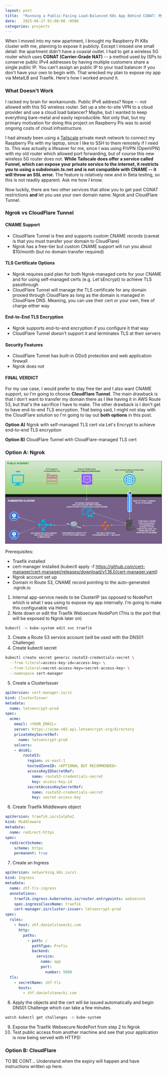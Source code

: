 ```yaml
---
layout: post
title:  "Running a Public-Facing Load-Balanced K8s App Behind CGNAT: My Approach"
date:   2025-06-27 01:00:00 -0500
categories: projects
---
```

When I moved into my new apartment, I brought my Raspberry Pi K8s cluster with me, planning to expose it publicly. Except I missed one small detail: the apartment didn't have a coaxial outlet. I had to get a wireless 5G router which uses **CGNAT (Carrier-Grade NAT)** -- a method used by ISPs to conserve public IPv4 addresses by having multiple customers share a single public IP. You can't assign an public IP to your load balancer if you don't have your own to begin with. That wrecked my plan to expose my app via MetalLB and Traefik. Here's how I worked around it.<!--break-->

### **What Doesn't Work**

I racked my brain for workarounds. Public IPv6 address? Nope -- not allowed with this 5G wireless router. Set up a site-to-site VPN to a cloud provider and use a cloud load balancer? Maybe, but I wanted to keep everything bare-metal and easily reproducible. Not only that, but my primary motivation for doing this project on Raspberry Pis was to avoid ongoing costs of cloud infrastructure.

I had already been using a [Tailscale](https://tailscale.com/) private mesh network to connect my Raspberry Pis with my laptop, since I like to SSH to them remotely if I need to. This was actually a lifesaver for me, since I was using PiVPN (OpenVPN) with my old router which allowed port forwarding, but of course this new wireless 5G router does not. **While Tailscale does offer a service called Funnel, which can expose your private service to the internet, it restricts you to using a subdomain.ts.net and is not compatible with CNAME -- it will throw an SSL error.** The feature is relatively new and in Beta testing, so this is not readily apparent. Ask me how I know.  

Now luckily, there are two other services that allow you to get past CGNAT restrictions **and** let you use your own domain name: Ngrok and CloudFlare Tunnel.

### **Ngrok vs CloudFlare Tunnel**

#### CNAME Support
- CloudFlare Tunnel is free and supports custom CNAME records (caveat is that you must transfer your domain to CloudFlare)
- Ngrok has a free-tier but custom CNAME support will run you about $10/month (but no domain transfer required)

#### TLS Certificate Options
- Ngrok requires paid plan for both Ngrok-managed certs for your CNAME and for using self-managed certs (e.g. Let'sEncrypt) to achieve TLS passthrough
- CloudFlare Tunnel will manage the TLS certificate for any domain proxied through CloudFlare as long as the domain is managed in CloudFlare DNS. Meaning, you can use their cert or your own, free of charge either way

#### End-to-End TLS Encryption
- Ngrok supports end-to-end encryption if you configure it that way
- CloudFlare Tunnel doesn't support it and terminates TLS at their servers

#### Security Features
- CloudFlare Tunnel has built-in DDoS protection and web application firewall 
- Ngrok does not

#### FINAL VERDICT
For my use case, I would prefer to stay free tier and I also want CNAME support, so I'm going to choose **CloudFlare Tunnel**. The main drawback is that I don't want to transfer my domain there as I like having it in AWS Route 53, but that's the sacrifice I have to make. The other drawback is I don't get to have end-to-end TLS encryption. That being said, I might not stay with the CloudFlare solution so I'm going to lay out **both options** in this post. 

**Option A)** Ngrok with self-managed TLS cert via Let's Encrypt to achieve end-to-end TLS encryption

**Option B)** CloudFlare Tunnel with CloudFlare-managed TLS cert

### **Option A: Ngrok**

![/assets/k8s-ingress-letsencrypt.drawio.png](/assets/k8s-ingress-letsencrypt.drawio.png)
 
Prerequisites: 
- Traefik installed
- cert-manager installed (kubectl apply -f https://github.com/cert-manager/cert-manager/releases/download/v1.18.0/cert-manager.yaml)
- Ngrok account set up
- Domain in Route 53, CNAME record pointing to the auto-generated <random-subdomain>.ngrok.io

1. Internal app-service needs to be ClusterIP (as opposed to NodePort which is what I was using to expose my app internally. I'm going to make this configurable via Helm)
2. Note down or edit the Traefik Websecure NodePort (This is the port that will be exposed to Ngrok later on)
```bash
kubectl -n kube-system edit svc traefik
```
3. Create a Route 53 service account (will be used with the DNS01 Challenge)
4. Create kubectl secret 
```bash
kubectl create secret generic route53-credentials-secret \
  --from-literal=access-key-id=<access-key> \
  --from-literal=secret-access-key=<secret-access-key> \
  --namespace cert-manager
```
5. Create a ClusterIssuer
```yaml
apiVersion: cert-manager.io/v1
kind: ClusterIssuer
metadata:
  name: letsencrypt-prod
spec:
  acme:
    email: <YOUR_EMAIL>
    server: https://acme-v02.api.letsencrypt.org/directory
    privateKeySecretRef:
      name: letsencrypt-prod
    solvers:
    - dns01:
        route53:
          region: us-east-1
          hostedZoneID: <OPTIONAL BUT RECOMMENDED>
          accessKeyIDSecretRef:
            name: route53-credentials-secret
            key: access-key-id
          secretAccessKeySecretRef:
            name: route53-credentials-secret
            key: secret-access-key
```
6. Create Traefik Middleware object
```yaml
apiVersion: traefik.io/v1alpha1
kind: Middleware
metadata:
  name: redirect-https
spec:
  redirectScheme:
    scheme: https
    permanent: true
```
7. Create an Ingress
```yaml
apiVersion: networking.k8s.io/v1
kind: Ingress
metadata:
  name: zhf-tls-ingress
  annotations:
    traefik.ingress.kubernetes.io/router.entrypoints: websecure
    spec.ingressClassName: traefik
    cert-manager.io/cluster-issuer: letsencrypt-prod
spec:
  rules:
    - host: zhf.danielstanecki.com
      http:
        paths:
          - path: /
            pathType: Prefix
            backend:
              service:
                name: app
                port:
                  number: 5000
  tls:
    - secretName: zhf-tls
      hosts:
        - zhf.danielstanecki.com
```
8. Apply the objects and the cert will be issued automatically and begin DNS01 Challenge which can take a few minutes. 
```bash
watch kubectl get challenges -n kube-system
```
9. Expose the Traefik Websecure NodePort from step 2 to Ngrok
10. Test public access from another machine and see that your application is now being served with HTTPS!

### **Option B: CloudFlare**

TO BE CONT...
Understand when the expiry will happen and have instructions written up here. 